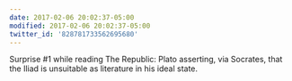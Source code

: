 ```yaml
---
date: 2017-02-06 20:02:37-05:00
modified: 2017-02-06 20:02:37-05:00
twitter_id: '828781733562695680'
---
```


  Surprise #1 while reading The Republic: Plato asserting, via Socrates, that the Iliad is unsuitable as literature in his ideal state.